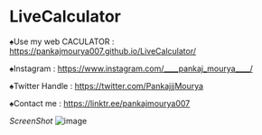 # LiveCalculator



♠Use my web CACULATOR :
https://pankajmourya007.github.io/LiveCalculator/





♠Instagram :
https://www.instagram.com/____pankaj_mourya____/





♠Twitter Handle :
https://twitter.com/PankajjjMourya



♠Contact me :
https://linktr.ee/pankajmourya007


*ScreenShot*
![image](https://github.com/pankajmourya007/LiveCalculator/assets/85764254/264785d3-3ff2-4303-ac37-e755d414068b)
